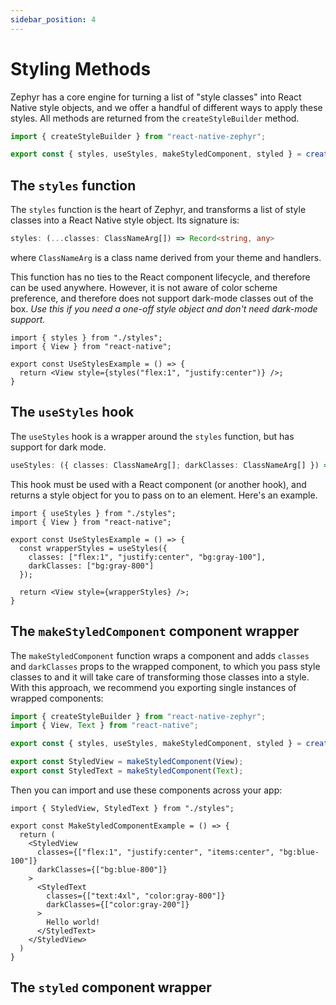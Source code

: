 ```yaml
---
sidebar_position: 4
---
```


# Styling Methods

Zephyr has a core engine for turning a list of "style classes" into React Native style objects, and we offer a handful of different ways to apply these styles. All methods are returned from the `createStyleBuilder` method.

```ts title="styles.ts"
import { createStyleBuilder } from "react-native-zephyr";

export const { styles, useStyles, makeStyledComponent, styled } = createStyleBuilder();
```

## The `styles` function

The `styles` function is the heart of Zephyr, and transforms a list of style classes into a React Native style object. Its signature is:

```ts
styles: (...classes: ClassNameArg[]) => Record<string, any>
```

where `ClassNameArg` is a class name derived from your theme and handlers.

This function has no ties to the React component lifecycle, and therefore can be used anywhere. However, it is not aware of color scheme preference, and therefore does not support dark-mode classes out of the box. _Use this if you need a one-off style object and don't need dark-mode support._

```tsx title="StylesExample.tsx"
import { styles } from "./styles";
import { View } from "react-native";

export const UseStylesExample = () => {
  return <View style={styles("flex:1", "justify:center")} />;
}
```

## The `useStyles` hook

The `useStyles` hook is a wrapper around the `styles` function, but has support for dark mode.  

```ts
useStyles: ({ classes: ClassNameArg[]; darkClasses: ClassNameArg[] }) => Record<string, any>
```

This hook must be used with a React component (or another hook), and returns a style object for you to pass on to an element. Here's an example.

```tsx title="UseStylesExample.tsx"
import { useStyles } from "./styles";
import { View } from "react-native";

export const UseStylesExample = () => {
  const wrapperStyles = useStyles({
    classes: ["flex:1", "justify:center", "bg:gray-100"],
    darkClasses: ["bg:gray-800"]
  });
  
  return <View style={wrapperStyles} />;
}
```

## The `makeStyledComponent` component wrapper

The `makeStyledComponent` function wraps a component and adds `classes` and `darkClasses` props to the wrapped component, to which you pass style classes to and it will take care of transforming those classes into a style. With this approach, we recommend you exporting single instances of wrapped components:

```ts title="styles.ts"
import { createStyleBuilder } from "react-native-zephyr";
import { View, Text } from "react-native";

export const { styles, useStyles, makeStyledComponent, styled } = createStyleBuilder();

export const StyledView = makeStyledComponent(View);
export const StyledText = makeStyledComponent(Text);
```

Then you can import and use these components across your app:

```tsx title="MakeStyledComponentExample.tsx
import { StyledView, StyledText } from "./styles";

export const MakeStyledComponentExample = () => {
  return (
    <StyledView
      classes={["flex:1", "justify:center", "items:center", "bg:blue-100"]}
      darkClasses={["bg:blue-800"]}
    >
      <StyledText
        classes={["text:4xl", "color:gray-800"]}
        darkClasses={["color:gray-200"]}
      >
        Hello world!
      </StyledText>
    </StyledView>
  )
}
```

## The `styled` component wrapper

